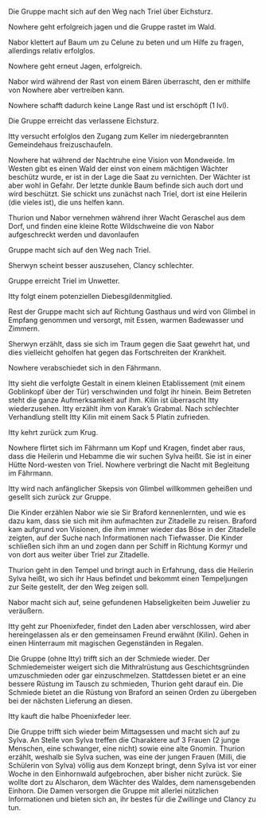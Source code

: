 Die Gruppe macht sich auf den Weg nach Triel über Eichsturz.

Nowhere geht erfolgreich jagen und die Gruppe rastet im Wald.

Nabor klettert auf Baum um zu Celune zu beten und um Hilfe zu fragen, allerdings relativ erfolglos.

Nowhere geht erneut Jagen, erfolgreich.

Nabor wird während der Rast von einem Bären überrascht, den er mithilfe von Nowhere aber vertreiben kann.

Nowhere schafft dadurch keine Lange Rast und ist erschöpft (1 lvl).

Die Gruppe erreicht das verlassene Eichsturz.

Itty versucht erfolglos den Zugang zum Keller im niedergebrannten Gemeindehaus freizuschaufeln.

Nowhere hat während der Nachtruhe eine Vision von Mondweide. Im Westen gibt es einen Wald der einst von einem mächtigen Wächter beschütz wurde, er ist in der Lage die Saat zu vernichten. Der Wächter ist aber wohl in Gefahr. Der letzte dunkle Baum befinde sich auch dort und wird beschützt. Sie schickt uns zunächst nach Triel, dort ist eine Heilerin (die vieles ist), die uns helfen kann.

Thurion und Nabor vernehmen während ihrer Wacht Geraschel aus dem Dorf, und finden eine kleine Rotte Wildschweine die von Nabor aufgeschreckt werden und davonlaufen

Gruppe macht sich auf den Weg nach Triel.

Sherwyn scheint besser auszusehen, Clancy schlechter.

Gruppe erreicht Triel im Unwetter. 

Itty folgt einem potenziellen Diebesgildenmitglied.

Rest der Gruppe macht sich auf Richtung Gasthaus und wird von Glimbel in Empfang genommen und versorgt, mit Essen, warmen Badewasser und Zimmern.

Sherwyn erzählt, dass sie sich im Traum gegen die Saat gewehrt hat, und dies vielleicht geholfen hat gegen das Fortschreiten der Krankheit.

Nowhere verabschiedet sich in den Fährmann.

Itty sieht die verfolgte Gestalt in einem kleinen Etablissement (mit einem Goblinkopf über der Tür) verschwinden und folgt ihr hinein. Beim Betreten steht die ganze Aufmerksamkeit auf ihm. Kilin ist überrascht Itty wiederzusehen. Itty erzählt ihm von Karak’s Grabmal. Nach schlechter Verhandlung stellt Itty Kilin mit einem Sack 5 Platin zufrieden.

Itty kehrt zurück zum Krug.

Nowhere flirtet sich im Fährmann um Kopf und Kragen, findet aber raus, dass die Heilerin und Hebamme die wir suchen Sylva heißt. Sie ist in einer Hütte Nord-westen von Triel. Nowhere verbringt die Nacht mit Begleitung im Fährmann.

Itty wird nach anfänglicher Skepsis von Glimbel willkommen geheißen und gesellt sich zurück zur Gruppe.

Die Kinder erzählen Nabor wie sie Sir Braford kennenlernten, und wie es dazu kam, dass sie sich mit ihm aufmachten zur Zitadelle zu reisen. Braford kam aufgrund von Visionen, die ihm immer wieder das Böse in der Zitadelle zeigten, auf der Suche nach Informationen nach Tiefwasser. Die Kinder schließen sich ihm an und zogen dann per Schiff in Richtung Kormyr und von dort aus weiter über Triel zur Zitadelle.

Thurion geht in den Tempel und bringt auch in Erfahrung, dass die Heilerin Sylva heißt, wo sich ihr Haus befindet und bekommt einen Tempeljungen zur Seite gestellt, der den Weg zeigen soll.

Nabor macht sich auf, seine gefundenen Habseligkeiten beim Juwelier zu veräußern.

Itty geht zur Phoenixfeder, findet den Laden aber verschlossen, wird aber hereingelassen als er den gemeinsamen Freund erwähnt (Kilin). Gehen in einen Hinterraum mit magischen Gegenständen in Regalen. 

Die Gruppe (ohne Itty) trifft sich an der Schmiede wieder. Der Schmiedemeister weigert sich die Mithralrüstung aus Geschichtsgründen umzuschmieden oder gar einzuschmelzen. Stattdessen bietet er an eine bessere Rüstung im Tausch zu schmieden, Thurion geht darauf ein. Die Schmiede bietet an die Rüstung von Braford an seinen Orden zu übergeben bei der nächsten Lieferung an diesen.

Itty kauft die halbe Phoenixfeder leer.

Die Gruppe trifft sich wieder beim Mittagsessen und macht sich auf zu Sylva. An Stelle von Sylva treffen die Charaktere auf 3 Frauen (2 junge Menschen, eine schwanger, eine nicht) sowie eine alte Gnomin. Thurion erzählt, weshalb sie Sylva suchen, was eine der jungen Frauen (Milli, die Schülerin von Sylva) völlig aus dem Konzept bringt, denn Sylva ist vor einer Woche in den Einhornwald aufgebrochen, aber bisher nicht zurück. Sie wollte dort zu Alscharon, dem Wächter des Waldes, dem namensgebenden Einhorn. Die Damen versorgen die Gruppe mit allerlei nützlichen Informationen und bieten sich an, ihr bestes für die Zwillinge und Clancy zu tun.